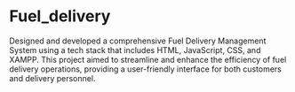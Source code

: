 # Fuel_delivery
Designed and developed a comprehensive Fuel Delivery Management System using a tech stack that includes HTML, JavaScript, CSS, and XAMPP. This project aimed to streamline and enhance the efficiency of fuel delivery operations, providing a user-friendly interface for both customers and delivery personnel.
